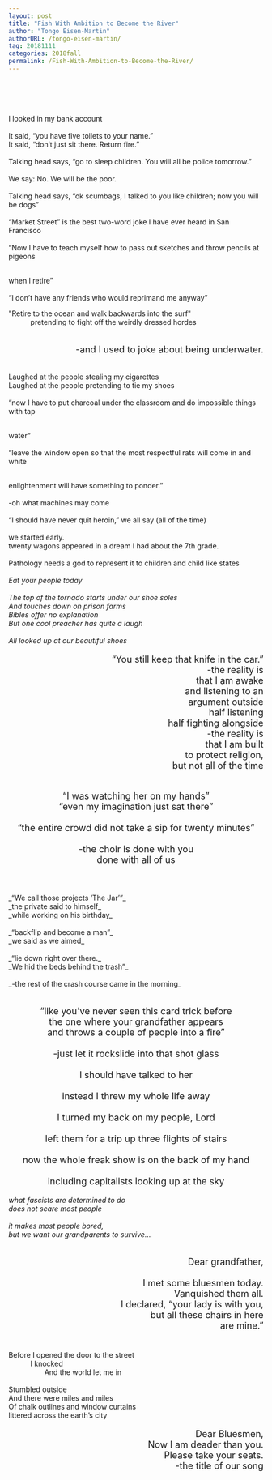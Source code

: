 ```yaml
---
layout: post
title: "Fish With Ambition to Become the River"
author: "Tongo Eisen-Martin"
authorURL: /tongo-eisen-martin/
tag: 20181111
categories: 2018fall
permalink: /Fish-With-Ambition-to-Become-the-River/
---
```


<br><br>
<br><br>
I looked in my bank account
<br>
<br>
It said, “you have five toilets to your name.”
<br>
It said, “don’t just sit there. Return fire.”
<br>
<br>
Talking head says, “go to sleep children. You will all be police tomorrow.”
<br>
<br>
We say: No. We will be the poor.
<br>
<br>
Talking head says, “ok scumbags, I talked to you like children; now you will be dogs”
<br>
<br>
“Market Street” is the best two-word joke I have ever heard in San Francisco
<br>
<br>
“Now I have to teach myself how to pass out sketches and throw pencils at pigeons

<br>when I retire”
<br><br>
“I don’t have any friends who would reprimand me anyway”
<br>

"Retire to the ocean and walk backwards into the surf"
<br>
&nbsp;&nbsp;&nbsp;&nbsp;&nbsp;&nbsp;&nbsp;&nbsp;&nbsp;&nbsp;&nbsp;pretending to fight off the weirdly dressed hordes
 <br>
 <br>

<p style="text-align:right; font-size:18px;"> -and I used to joke about being underwater.</p>

<br>
Laughed at the people stealing my cigarettes
<br>
Laughed at the people pretending to tie my shoes
<br>
<br>
“now I have to put charcoal under the classroom and do impossible things with tap

<br>water”
<br>
<br>
“leave the window open so that the most respectful rats will come in and white

<br>enlightenment will have something to ponder.”
<br>
<br>
-oh what machines may come
<br>
<br>
“I should have never quit heroin,” we all say (all of the time)
<br>
<br>
we started early.
<br>
twenty wagons appeared in a dream I had about the 7th grade.
<br>
<br>
Pathology needs a god to represent it to children and child like states
<br>
<br>
_Eat your people today_
<br>
<br>
_The top of the tornado starts under our shoe soles_
<br>
_And touches down on prison farms_
<br>
_Bibles offer no explanation_
<br>
_But one cool preacher has quite a laugh_
<br>
<br>
_All looked up at our beautiful shoes_

<p style="text-align:right; font-size:18px;">
“You still keep that knife in the car.”
<br>
-the reality is
<br>
that I am awake
<br>
and listening to an
<br>
argument outside
<br>
half listening
<br>
half fighting alongside
<br>
-the reality is
<br>
that I am built
<br>
to protect religion,
<br>
but not all of the time
<br>
<br>
</p>

<p style="text-align:center; font-size:18px;">
“I was watching her on my hands”
<br>
“even my imagination just sat there”
<br>
<br>
“the entire crowd did not take a sip for twenty minutes”
<br>
<br>
-the choir is done with you
<br>
done with all of us
<br>
<br>
</p>
<br>
_“We call those projects ‘The Jar’”_
<br>
_the private said to himself_
<br>
_while working on his birthday_
<br>
<br>
_“backflip and become a man”_
<br>
_we said as we aimed_
<br>
<br>
_“lie down right over there._
<br>
_We hid the beds behind the trash”_
<br>
<br>
_-the rest of the crash course came in the morning_
<br>
<br>
<p style="text-align:center; font-size:18px;">
“like you’ve never seen this card trick before
<br>
the one where your grandfather appears
<br>
and throws a couple of people into a fire”
<br>
<br>
-just let it rockslide into that shot glass
<br>
<br>
I should have talked to her
<br>
<br>
instead I threw my whole life away
<br>
<br>
I turned my back on my people, Lord
<br>
<br>
left them for a trip up three flights of stairs
<br>
<br>
now the whole freak show is on the back of my hand
<br>
<br>
including capitalists looking up at the sky
<br>
</p>

_what fascists are determined to do_
<br>
_does not scare most people_
<br>
<br>
_it makes most people bored,_
<br>
_but we want our grandparents to survive…_
<br>
<br>
<p style="text-align:right; font-size:18px;">
Dear grandfather,
<br>
<br>
I met some bluesmen today.
<br>
Vanquished them all.
<br>
I declared, “your lady is with you,
<br>
but all these chairs in here
<br>
are mine.”
<br>
<br>
</p>
Before I opened the door to the street
<br>
&nbsp;&nbsp;&nbsp;&nbsp;&nbsp;&nbsp;&nbsp;&nbsp;&nbsp;&nbsp;&nbsp;I knocked
<br>
&nbsp;&nbsp;&nbsp;&nbsp;&nbsp;&nbsp;&nbsp;&nbsp;&nbsp;&nbsp;&nbsp;&nbsp;&nbsp;&nbsp;&nbsp;&nbsp;&nbsp;&nbsp;And the world let me in
<br>
<br>
Stumbled outside
<br>
And there were miles and miles
<br>
Of chalk outlines and window curtains
<br>
littered across the earth’s city
<br>

<p style="text-align:right; font-size:18px;">
Dear Bluesmen,
<br>
Now I am deader than you.
<br>
Please take your seats.
<br>
-the title of our song
<br>
</p>
